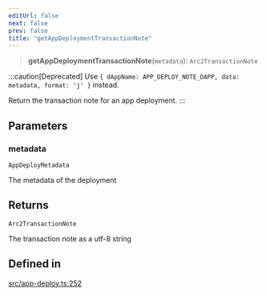 ```yaml
---
editUrl: false
next: false
prev: false
title: "getAppDeploymentTransactionNote"
---
```


> **getAppDeploymentTransactionNote**(`metadata`): `Arc2TransactionNote`

:::caution[Deprecated]
Use `{ dAppName: APP_DEPLOY_NOTE_DAPP, data: metadata, format: 'j' }` instead.

Return the transaction note for an app deployment.
:::

## Parameters

### metadata

`AppDeployMetadata`

The metadata of the deployment

## Returns

`Arc2TransactionNote`

The transaction note as a utf-8 string

## Defined in

[src/app-deploy.ts:252](https://github.com/algorandfoundation/algokit-utils-ts/blob/87156fe9637eca52c0bc9e840c5804088cb40974/src/app-deploy.ts#L252)
